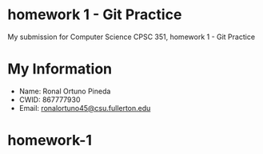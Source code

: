 # homework 1 - Git Practice

My submission for Computer Science CPSC 351, homework 1 - Git Practice

# My Information

* Name: Ronal Ortuno Pineda
* CWID: 867777930
* Email: ronalortuno45@csu.fullerton.edu


# homework-1

